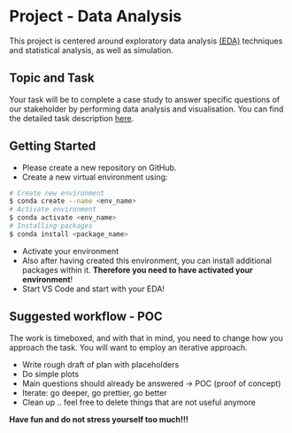 # Project - Data Analysis

This project is centered around exploratory data 
analysis [(EDA)](Terezas_EDA_Checklist.pdf) techniques and statistical analysis, 
as well as simulation.

## Topic and Task

Your task will be to complete a case study to answer specific questions of our stakeholder by performing data analysis and visualisation. 
You can find the detailed task description [here](Assignment.pdf).

## Getting Started

- Please create a new repository on GitHub. 
- Create a new virtual environment using:  

```BASH 
# Create new environment
$ conda create --name <env_name>
# Activate environment 
$ conda activate <env_name>
# Installing packages 
$ conda install <package_name>
```
- Activate your environment 
- Also after having created this environment, you can install additional packages within it. **Therefore you need to have activated your environment**!
- Start VS Code and start with your EDA!

## Suggested workflow - POC
The work is timeboxed, and with that in mind, you need to change how you approach the task. You will want to employ an iterative approach. 

* Write rough draft of plan with placeholders
* Do simple plots
* Main questions should already be answered -> POC (proof of concept) 
* Iterate: go deeper, go prettier, go better
* Clean up .. feel free to delete things that are not useful anymore
 

**Have fun and do not stress yourself too much!!!**

